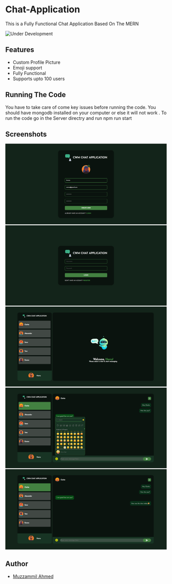 # Chat-Application
This is a Fully Functional Chat Application Based On The MERN

![Under Development](https://img.shields.io/badge/Status-Complete-brightgreen)


## Features

- Custom Profile Picture
- Emoji support
- Fully Functional
- Supports upto 100 users

##  Running The Code
You have to take care of come key issues before running the code. You should have mongodb installed on your computer or else it will not work . To run the code go in the Server directry and run npm run start

## Screenshots
![Screenshot 2023-10-06 171751](https://github.com/muzz05/Chat-Application/blob/main/Screenshots/Screenshot%202023-10-06%20171751.png?raw=true)
![Screenshot 2023-10-06 171809](https://github.com/muzz05/Chat-Application/blob/main/Screenshots/Screenshot%202023-10-06%20171809.png?raw=true)
![Screenshot 2023-10-06 171912](https://github.com/muzz05/Chat-Application/blob/main/Screenshots/Screenshot%202023-10-06%20171912.png?raw=true)
![Screenshot 2023-10-06 172049](https://github.com/muzz05/Chat-Application/blob/main/Screenshots/Screenshot%202023-10-06%20172049.png?raw=true)
![Screenshot 2023-10-06 172117](https://github.com/muzz05/Chat-Application/blob/main/Screenshots/Screenshot%202023-10-06%20172117.png?raw=true)

## Author
- [Muzzammil Ahmed](https://github.com/muzz05)
